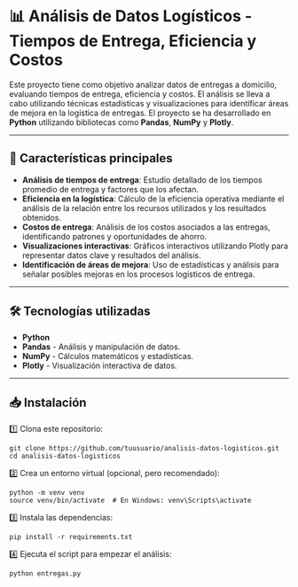 # 📊 Análisis de Datos Logísticos - Tiempos de Entrega, Eficiencia y Costos

Este proyecto tiene como objetivo analizar datos de entregas a domicilio, evaluando tiempos de entrega, eficiencia y costos. El análisis se lleva a cabo utilizando técnicas estadísticas y visualizaciones para identificar áreas de mejora en la logística de entregas. El proyecto se ha desarrollado en **Python** utilizando bibliotecas como **Pandas**, **NumPy** y **Plotly**.

---

## 🚀 Características principales

- **Análisis de tiempos de entrega**: Estudio detallado de los tiempos promedio de entrega y factores que los afectan.
- **Eficiencia en la logística**: Cálculo de la eficiencia operativa mediante el análisis de la relación entre los recursos utilizados y los resultados obtenidos.
- **Costos de entrega**: Análisis de los costos asociados a las entregas, identificando patrones y oportunidades de ahorro.
- **Visualizaciones interactivas**: Gráficos interactivos utilizando Plotly para representar datos clave y resultados del análisis.
- **Identificación de áreas de mejora**: Uso de estadísticas y análisis para señalar posibles mejoras en los procesos logísticos de entrega.

---

## 🛠️ Tecnologías utilizadas

- **Python**  
- **Pandas** - Análisis y manipulación de datos.  
- **NumPy** - Cálculos matemáticos y estadísticas.  
- **Plotly** - Visualización interactiva de datos.  

---

## 📥 Instalación

1️⃣ Clona este repositorio:
```
git clone https://github.com/tuusuario/analisis-datos-logisticos.git
cd analisis-datos-logisticos
```
2️⃣ Crea un entorno virtual (opcional, pero recomendado):

```
python -m venv venv
source venv/bin/activate  # En Windows: venv\Scripts\activate
```

3️⃣ Instala las dependencias:

```
pip install -r requirements.txt
```

4️⃣ Ejecuta el script para empezar el análisis:

```
python entregas.py
```
